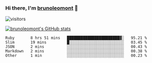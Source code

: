 ### Hi there, I'm [brunoleomont](https://www.linkedin.com/in/brunoleomont/) 👋

![visitors](https://visitor-badge.glitch.me/badge?page_id=page.id)

[![brunoleomont's GitHub stats](https://github-readme-stats.vercel.app/api?username=brunoleomont)](https://github.com/brunoleomont/github-readme-stats)

<!--START_SECTION:waka-->

```text
Ruby       8 hrs 51 mins   ███████████████████████▓░   95.21 %
Slim       19 mins         █░░░░░░░░░░░░░░░░░░░░░░░░   03.45 %
JSON       2 mins          ░░░░░░░░░░░░░░░░░░░░░░░░░   00.43 %
Markdown   2 mins          ░░░░░░░░░░░░░░░░░░░░░░░░░   00.38 %
Other      1 min           ░░░░░░░░░░░░░░░░░░░░░░░░░   00.23 %
```

<!--END_SECTION:waka-->

<!--
**brunoleomont/brunoleomont** is a ✨ _special_ ✨ repository because its `README.md` (this file) appears on your GitHub profile.

Here are some ideas to get you started:

- 🔭 I’m currently working on ...
- 🌱 I’m currently learning ...
- 👯 I’m looking to collaborate on ...
- 🤔 I’m looking for help with ...
- 💬 Ask me about ...
- 📫 How to reach me: ...
- 😄 Pronouns: ...
- ⚡ Fun fact: ...
-->
